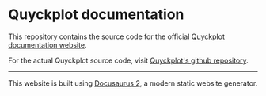 # Quyckplot documentation
 
 This repository contains the source code for the official [Quyckplot documentation website](https://quyckplot.github.io/documentation/).
 
 For the actual Quyckplot source code, visit [Quyckplot's github repository](https://github.com/quyckplot/quyckplot).

---

This website is built using [Docusaurus 2](https://docusaurus.io/), a modern static website generator.


